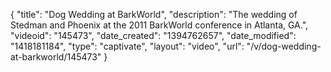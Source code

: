 {
    "title": "Dog Wedding at BarkWorld",
    "description": "The wedding of Stedman and Phoenix at the 2011 BarkWorld conference in Atlanta, GA.",
    "videoid": "145473",
    "date_created": "1394762657",
    "date_modified": "1418181184",
    "type": "captivate",
    "layout": "video",
    "url": "\/v\/dog-wedding-at-barkworld\/145473"
}